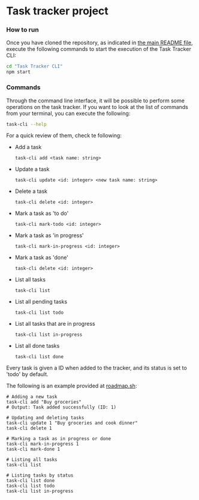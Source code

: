 # Task tracker project

### How to run

Once you have cloned the repository, as indicated in [the main README file](../README.md), execute the following commands to start the execution of the Task Tracker CLI:

```bash
cd "Task Tracker CLI"
npm start
```

### Commands

Through the command line interface, it will be possible to perform some operations on the task tracker. If you want to look at the list of commands from your terminal, you can execute the following:

```bash
task-cli --help
```

For a quick review of them, check te following:

- Add a task
    ```
    task-cli add <task name: string>
    ```

- Update a task
    ```
    task-cli update <id: integer> <new task name: string>
    ```

- Delete a task
    ```
    task-cli delete <id: integer>
    ```

- Mark a task as 'to do'
    ```
    task-cli mark-todo <id: integer>
    ```

- Mark a task as 'in progress'
    ```
    task-cli mark-in-progress <id: integer>
    ```

- Mark a task as 'done'
    ```
    task-cli delete <id: integer>
    ```

- List all tasks
    ```
    task-cli list
    ```

- List all pending tasks
    ```
    task-cli list todo
    ```

- List all tasks that are in progress
    ```
    task-cli list in-progress
    ```

- List all done tasks
    ```
    task-cli list done
    ```

Every task is given a ID when added to the tracker, and its status is set to 'todo' by default.

The following is an example provided at [roadmap.sh](https://roadmap.sh/backend/projects):

```
# Adding a new task
task-cli add "Buy groceries"
# Output: Task added successfully (ID: 1)

# Updating and deleting tasks
task-cli update 1 "Buy groceries and cook dinner"
task-cli delete 1

# Marking a task as in progress or done
task-cli mark-in-progress 1
task-cli mark-done 1

# Listing all tasks
task-cli list

# Listing tasks by status
task-cli list done
task-cli list todo
task-cli list in-progress
```